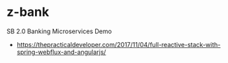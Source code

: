 # z-bank
SB 2.0 Banking Microservices Demo

- https://thepracticaldeveloper.com/2017/11/04/full-reactive-stack-with-spring-webflux-and-angularjs/